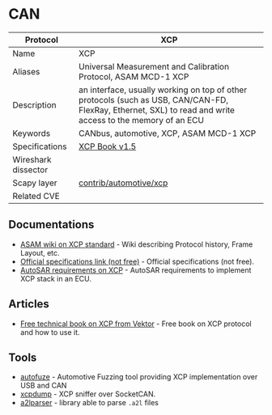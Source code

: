 # CAN

| Protocol            | XCP                                                                                                                                                        |
|---------------------|------------------------------------------------------------------------------------------------------------------------------------------------------------|
| Name                | XCP                                                                                                                                                        |
| Aliases             | Universal Measurement and Calibration Protocol, ASAM MCD-1 XCP                                                                                             |
| Description         | an interface, usually working on top of other protocols (such as USB, CAN/CAN-FD, FlexRay, Ethernet, SXL) to read and write access to the memory of an ECU |
| Keywords            | CANbus, automotive, XCP, ASAM MCD-1 XCP                                                                                                                    |
| Specifications      | [XCP Book v1.5](https://cdn.vector.com/cms/content/application-areas/ecu-calibration/xcp/XCP_Book_V1.5_EN.pdf)                                             |
| Wireshark dissector |                                                                                                                                                            |
| Scapy layer         | [contrib/automotive/xcp](https://github.com/secdev/scapy/tree/master/scapy/contrib/automotive/xcp)                                                         |
| Related CVE         |                                                                                                                                                            |

## Documentations

- [ASAM wiki on XCP standard](https://www.asam.net/standards/detail/mcd-1-xcp/wiki/) - Wiki describing Protocol history, Frame Layout, etc.
- [Official specifications link (not free)](https://www.asam.net/standards/detail/mcd-1-xcp/) - Official specifications (not free).
- [AutoSAR requirements on XCP](https://www.autosar.org/fileadmin/standards/R21-11/CP/AUTOSAR_SRS_XCP.pdf) - AutoSAR requirements to implement XCP stack in an ECU.

## Articles

- [Free technical book on XCP from Vektor](https://www.vector.com/int/en/know-how/protocols/xcp-measurement-and-calibration-protocol/xcp-book/#) - Free book on XCP protocol and how to use it.

## Tools

- [autofuze](https://github.com/DanAurea/AutoFuze/tree/master/protocols/xcp) - Automotive Fuzzing tool providing XCP implementation over USB and CAN 
- [xcpdump](https://github.com/christoph2/xcpdump) - XCP sniffer over SocketCAN.
- [a2lparser](https://github.com/mrom1/a2lparser) - library able to parse `.a2l` files